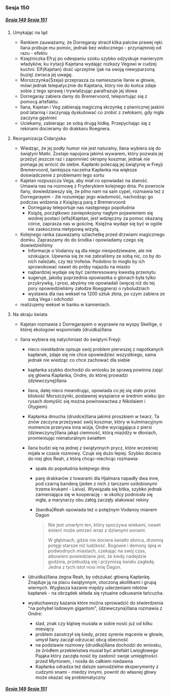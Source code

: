 ### Sesja 150

##### [Sesja 149](#sesja-149) [Sesja 151](#sesja-151)

1. Umykając na ląd
    - Rankiem zauważamy, że Dorregaray stracił kilka palców prawej ręki. Ilana próbuje mu pomóc, jednak bez widocznego - przynajmniej od razu - efektu
    - Księżniczka Efryj po odespaniu szoku szybko odzyskuje manieryzm władyków, ku irytacji Kajetana wydając rozkazy Vegowi w cudzej kuchni. Elf{Kajetan} dość uprzejmie (jak na swoją niewyparzoną buzię) zwraca jej uwagę.
    - Morszczynka{Szeja} przeprasza za namieszanie Ilanie w głowie, mówi jednak telepatycznie do Kajetana, który nie do końca zdaje sobie z tego sprawę i trywializując parafrazuje jej słowa
    - Dorregaray zabiera damy do Bremervoord, teleportując się z pomocą artefaktu.
    - Ilana, Kajetan i Veg zabierają magiczną skrzynkę z piwnicznej jaskini pod latarnią i zaczynają dyskutować co zrobić z zwłokami, gdy mgła zaczyna gęstnieć
    - Uciekamy, zabierając ze sobą drugą łódkę. Przepychając się z rekinami docieramy do drakkaru Roegnera.
2. Reorganizacja Cidaryjska
    - Wiedząc, że jej podły humor nie jest naturalny, Ilana wybiera się do świątyni Matki. Zostaje napojona jakimś wywarem, który pozwala jej przeżyć jeszcze raz i zapomnieć okropny koszmar, jednak nie pomaga jej wrócić do siebie. Kapłanki polecają jej świątynię w Freyji Bremervoord, tamtejsza naczelna Kapłanka ma większe doświadczenie z problemami tego sortu
    - Kajetan rozpuszcza Vega, aby miał co opowiadać na starość. Umawia nas na rozmowę z Fryderykiem kolejnego dnia. Po powrocie Ilany, dowiedziawszy się, że pilno nam na sam cypel, rozmawia też z Dorregarayem - źle rozumiejąc jego wiadomość, nachodząc go podczas widzenia z Książęcą parą z Bremervoord:
        - Dorregaray teleportuje nas następnego popołudnia
        - Książę, początkowo zaniepokojony nagłym pojawieniem się wodnej postaci {elfa}Kajetan, jest wdzięczny za pomoc okazaną córce, zaprasza nas w gościnę. Księżna wydaje się być w ogóle nie zaskoczona nietypową wizytą.
    - Kolejnego ranka zauważamy szlachetkę przed drzwiami magicznego domku. Zapraszamy do do środka i opowiadamy czego się dowiedzieliśmy
        - Informacje o Vodanoy są dla niego niespodziewane, ale nie szokujące. Upewnia się że nie zabraliśmy ze sobą nic, co by do nich należało, czy też trofeów. Podobno to mogło by ich sprowokować nawet do próby najazdu na miasto
        - najbardziej wydaje się być zainteresowany kwestią przemytu
        - sugeruje, jakoby poprzednia opowiastka o glonach była tylko przykrywką, i prosi, abyśmy nie opowiadali (więcej niż do tej pory opowiedzieliśmy załodze Roeggnera) o ryboludziach
        - wystawia dla nas weksel na 1200 sztuk złota, po czym zabiera ze sobą Vega i odchodzi
    - realizujemy weksel w banku w kamieniach.
3. Na skraju świata

    - Kajetan rozmawia z Dorregarayem o wyprawie na wyspy Skellige, o której ekologowi wspomniała {druidka}Ilana
    - Ilana wybiera się natychmiast do świątyni Freyji:

        - nieco nieskładnie opisuje swój problem pierwszej z napotkanych kapłanek, zdaje się nie chce opowiedzieć wszystkiego, sama jednak nie wiedząc co chce zachować dla siebie
        - kapłanka szybko dochodzi do wniosku że sprawą powinna zająć się główna Kapłanka, Ondre, do której prowadzi {dziewczynę}Ilana
        - Ilana, dalej nieco meandrując, opowiada co jej się stało przez bliskość Morszczynki, postawnej wyspiarce w średnim wieku (po rysach domyślić się można powinowactwa z Nikolaiem i Otygiem).
        - Kapłanka dmucha {druidce}Ilana jakimś proszkiem w twarz. Ta znów zaczyna przeżywać swój koszmar, który w kulminacyjnym momencie przerywa inna wizja, Ondre wyciągająca z piersi {dziewczyny}Ilana jakąś ciemność, którą miażdży w dłoniach, promieniując nienaturalnym światłem
        - Ilana budzi się na jednej z świątynnych prycz, które wcześniej mijała w czasie rozmowy. Czuje się dużo lepiej. Szybko dociera do niej głos Reah, z którą chcąc-niechcąc rozmawia:

            - spała do popołudnia kolejnego dnia
            - parę drakkarów z towarami dla Hjalmara napadły dwa inne, pod czarną banderą (jeden z nich z tarczami ozdobionymi trzema krukami - Leiva). Wywiązała się bitka, szybko jednak zamieniająca się w kooperację - w okolicy podniosła się mgła, a marynarzy obu załóg zaczęły atakować rekiny
            - {bardka}Reah opowiada też o potężnym Vodanoy mianem Dagon

                > Nie jest umarłym ten, który spoczywa wiekami, nawet śmierć może umrzeć wraz z dziwnymi eonami.
                >
                > W głębinach, gdzie nie dociera światło słońca, drzemią potęgi starsze niż ludzkość. Bogowie i demony śpią w podwodnych miastach, czekając na swój czas, albowiem powiedziane jest, że kiedy nadejdzie godzina, przebudzą się i przyniosą światu zagładę. Jedna z tych istot nosi imię Dagon.

        - {druidka}Ilana żegna Reah, by odszukać główną Kapłankę. Znajduje ją na placu świątynnym, otoczoną akolitkami i grupą wiernych. Wygłasza kazanie między uderzeniami młotów kapłanek - na obrządek składa się rytualne odkuwanie łańcucha.
        - wysłuchawszy kazania które można sprowadzić do stwierdzenia "na pohybel lodowym gigantom", {dziewczyna}Ilana rozmawia z Ondre:
            - ślad, znak czy klątwę musiała w sobie nosić już od kilku miesięcy
            - problem zaostrzył się kiedy, przez syrenie mącenie w głowie, umysł Ilany zaczął odrzucać obcą obecność
            - na podstawie rozmowy {druidka}Ilana dochodzi do wniosku, że źródłem przekleństwa musiał być artefakt Lwiogłowego Pająka który zaczęła nosić by zasłonić swoje umiejętności przed Myrtonem, i nosiła do całkiem niedawna
            - Kapłanka odradza też dalsze samodzielne eksperymenty z cudzymi snami - miedzy innymi, powrót do własnej głowy może okazać się problematyczny

##### [Sesja 149](#sesja-149) [Sesja 151](#sesja-151)
